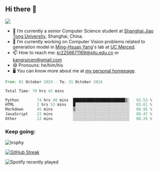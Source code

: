 ## Hi there 👋

![](https://komarev.com/ghpvc/?username=Kr-Panghu)
- 🌱 I’m currently a senior Computer Science student at [Shanghai Jiao Tong University](https://www.sjtu.edu.cn), Shanghai, China.
- 🔭 I’m currently working on Computer Vision problems related to generation model in [Ming-Hsuan Yang](https://faculty.ucmerced.edu/mhyang/)'s lab at [UC Merced](https://www.ucmerced.edu/).
- 📫 How to reach me: kr2256671169@sjtu.edu.cn or kangruicen@gmail.com
- 😄 Pronouns: he/him/his
- 🖥️ You can know more about me at [my personal homepage](https://kr-panghu.github.io).

<!--START_SECTION:waka-->

```rust
From: 01 October 2024 - To: 31 October 2024

Total Time: 79 hrs 45 mins

Python        74 hrs 48 mins  ███████████████████████▒░   93.53 %
HTML          2 hrs 53 mins   █░░░░░░░░░░░░░░░░░░░░░░░░   03.61 %
Markdown      45 mins         ▒░░░░░░░░░░░░░░░░░░░░░░░░   00.95 %
JavaScript    22 mins         ░░░░░░░░░░░░░░░░░░░░░░░░░   00.47 %
Other         13 mins         ░░░░░░░░░░░░░░░░░░░░░░░░░   00.29 %
```

<!--END_SECTION:waka-->

<h3 align="left">Keep going:</h3>

![trophy](https://github-profile-trophy.vercel.app/?username=Kr-Panghu&theme=onedark&title=MultiLanguage,Stars,Followers,Repositories,Commits,Experience)

[![GitHub Streak](https://github-readme-streak-stats.herokuapp.com/?user=Kr-Panghu)](https://git.io/streak-stats)

![Spotify recently played](https://spotify-recently-played-readme.vercel.app/api?user=313cmgdfngjjlfotpedtywb7cpca)
